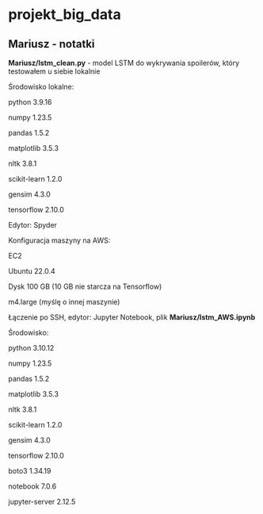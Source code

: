# projekt_big_data

## Mariusz - notatki 

**Mariusz/lstm_clean.py** - model LSTM do wykrywania spoilerów, który testowałem u siebie lokalnie

Środowisko lokalne:

python 3.9.16

numpy 1.23.5

pandas 1.5.2

matplotlib 3.5.3

nltk 3.8.1

scikit-learn 1.2.0

gensim 4.3.0

tensorflow 2.10.0

Edytor: Spyder



Konfiguracja maszyny na AWS:

EC2

Ubuntu 22.0.4

Dysk 100 GB (10 GB nie starcza na Tensorflow)

m4.large (myślę o innej maszynie)

Łączenie po SSH, edytor: Jupyter Notebook, plik **Mariusz/lstm_AWS.ipynb**

Środowisko:

python 3.10.12

numpy 1.23.5

pandas 1.5.2

matplotlib 3.5.3

nltk 3.8.1

scikit-learn 1.2.0

gensim 4.3.0

tensorflow 2.10.0

boto3 1.34.19

notebook 7.0.6

jupyter-server 2.12.5
